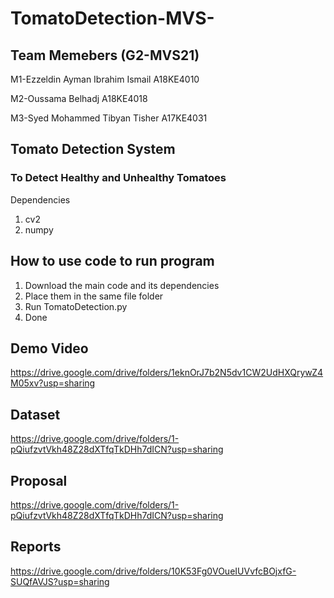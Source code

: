 # TomatoDetection-MVS-
## Team Memebers (G2-MVS21)
M1-Ezzeldin Ayman Ibrahim Ismail	A18KE4010

M2-Oussama Belhadj	A18KE4018

M3-Syed Mohammed Tibyan Tisher	A17KE4031

## Tomato Detection System
### To Detect Healthy and Unhealthy Tomatoes
Dependencies

1. cv2
2. numpy

## How to use code to run program

1. Download the main code and its dependencies
2. Place them in the same file folder
3. Run TomatoDetection.py
4. Done

## Demo Video

https://drive.google.com/drive/folders/1eknOrJ7b2N5dv1CW2UdHXQrywZ4M05xv?usp=sharing

## Dataset

https://drive.google.com/drive/folders/1-pQiufzvtVkh48Z28dXTfqTkDHh7dICN?usp=sharing

## Proposal

https://drive.google.com/drive/folders/1-pQiufzvtVkh48Z28dXTfqTkDHh7dICN?usp=sharing

## Reports

https://drive.google.com/drive/folders/10K53Fg0VOueIUVvfcBOjxfG-SUQfAVJS?usp=sharing
